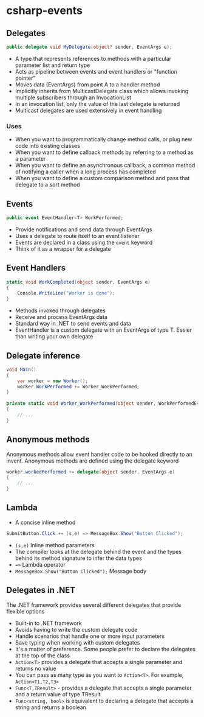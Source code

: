 # csharp-events

## Delegates
```csharp
public delegate void MyDelegate(object? sender, EventArgs e);
```
- A type that represents references to methods with a particular parameter list and return type
- Acts as pipeline between events and event handlers or "function pointer"
- Moves data (EventArgs) from point A to a handler method
- Implicitly inherits from MulticastDelegate class which allows invoking multiple subscribers through an InvocationList
- In an invocation list, only the value of the last delegate is returned
- Multicast delegates are used extensively in event handling
### Uses
- When you want to programmatically change method calls, or plug new code into existing classes
- When you want to define callback methods by referring to a method as a parameter
- When you want to define an asynchronous callback, a common method of notifying a caller when a long process has completed
- When you want to define a custom comparison method and pass that delegate to a sort method


## Events
```csharp
public event EventHandler<T> WorkPerformed;
```
- Provide notifications and send data through EventArgs
- Uses a delegate to route itself to an event listener
- Events are declared in a class using the `event` keyword
- Think of it as a wrapper for a delegate

## Event Handlers
```csharp
static void WorkCompleted(object sender, EventArgs e)
{
    Console.WriteLine("Worker is done");
}
```
- Methods invoked through delegates
- Receive and process EventArgs data
- Standard way in .NET to send events and data
- EventHandler<T> is a custom delegate with an EventArgs of type T. Easier than writing your own delegate

## Delegate inference
```csharp
void Main()
{
    var worker = new Worker();
    worker.WorkPerformed += Worker_WorkPerformed;
}
    
private static void Worker_WorkPerformed(object sender, WorkPerformedEventArgs e)
{
    // ...
}
```

## Anonymous methods
Anonymous methods allow event handler code to be hooked directly to an invent. Anonymous methods are defined using the delegate keyword
```csharp
worker.workedPerformed += delegate(object sender, EventArgs e)
{
    // ...
}
```

## Lambda
- A concise inline method

```csharp
SubmitButton.Click += (s,e) => MessageBox.Show("Button Clicked");
```

- ```(s,e)``` Inline method parameters
- The compiler looks at the delegate behind the event and the types behind its method signature to infer the data types
- ```=>``` Lambda operator
- ```MessageBox.Show("Button Clicked");``` Message body

## Delegates in .NET
The .NET framework provides several different delegates that provide flexible options
- Built-in to .NET framework
- Avoids having to write the custom delegate code
- Handle scenarios that handle one or more input parameters
- Save typing when working with custom delegates
- It's a matter of preference. Some people prefer to declare the delegates at the top of the class
- ```Action<T>``` provides a delegate that accepts a single parameter and returns no value
- You can pass as many type as you want to ```Action<T>```. For example, ```Action<T1,T2,T3>```
- ```Func<T,TResult>``` - provides a delegate that accepts a single parameter and a return value of type TResult
- ```Func<string, bool>``` is equivalent to declaring a delegate that accepts a string and returns a boolean
